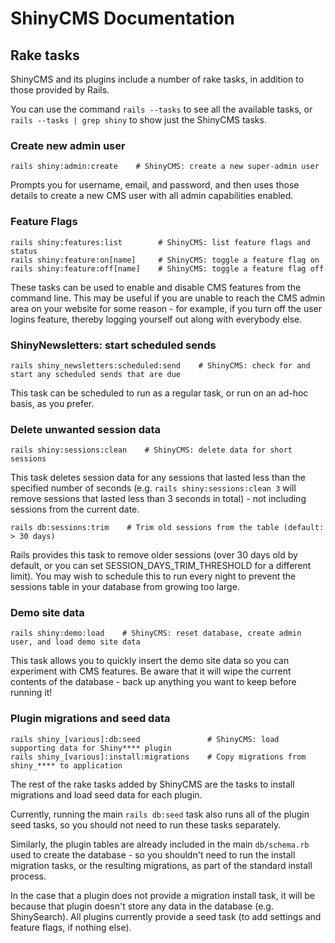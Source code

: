 # ShinyCMS Documentation

## Rake tasks

ShinyCMS and its plugins include a number of rake tasks, in addition to those provided by Rails.

You can use the command `rails --tasks` to see all the available tasks, or `rails --tasks | grep shiny` to show just the ShinyCMS tasks.


### Create new admin user

```
rails shiny:admin:create    # ShinyCMS: create a new super-admin user
```

Prompts you for username, email, and password, and then uses those details to create a new CMS user with all admin capabilities enabled.


### Feature Flags

```
rails shiny:features:list        # ShinyCMS: list feature flags and status
rails shiny:feature:on[name]     # ShinyCMS: toggle a feature flag on
rails shiny:feature:off[name]    # ShinyCMS: toggle a feature flag off
```

These tasks can be used to enable and disable CMS features from the command line. This may be useful if you are unable to reach the CMS admin area on your website for some reason - for example, if you turn off the user logins feature, thereby logging yourself out along with everybody else.


### ShinyNewsletters: start scheduled sends

```
rails shiny_newsletters:scheduled:send    # ShinyCMS: check for and start any scheduled sends that are due
```

This task can be scheduled to run as a regular task, or run on an ad-hoc basis, as you prefer.


### Delete unwanted session data

```
rails shiny:sessions:clean    # ShinyCMS: delete data for short sessions
```

This task deletes session data for any sessions that lasted less than the specified number of seconds (e.g. `rails shiny:sessions:clean 3` will remove sessions that lasted less than 3 seconds in total) - not including sessions from the current date.

```
rails db:sessions:trim    # Trim old sessions from the table (default: > 30 days)
```

Rails provides this task to remove older sessions (over 30 days old by default, or you can set SESSION_DAYS_TRIM_THRESHOLD for a different limit). You may wish to schedule this to run every night to prevent the sessions table in your database from growing too large.


### Demo site data

```
rails shiny:demo:load    # ShinyCMS: reset database, create admin user, and load demo site data
```

This task allows you to quickly insert the demo site data so you can experiment with CMS features. Be aware that it will wipe the current contents of the database - back up anything you want to keep before running it!


### Plugin migrations and seed data

```
rails shiny_[various]:db:seed               # ShinyCMS: load supporting data for Shiny**** plugin
rails shiny_[various]:install:migrations    # Copy migrations from shiny_**** to application
```

The rest of the rake tasks added by ShinyCMS are the tasks to install migrations and load seed data for each plugin.

Currently, running the main `rails db:seed` task also runs all of the plugin seed tasks, so you should not need to run these tasks separately.

Similarly, the plugin tables are already included in the main `db/schema.rb` used to create the database - so you shouldn't need to run the install migration tasks, or the resulting migrations, as part of the standard install process.

In the case that a plugin does not provide a migration install task, it will be because that plugin doesn't store any data in the database (e.g. ShinySearch). All plugins currently provide a seed task (to add settings and feature flags, if nothing else).
